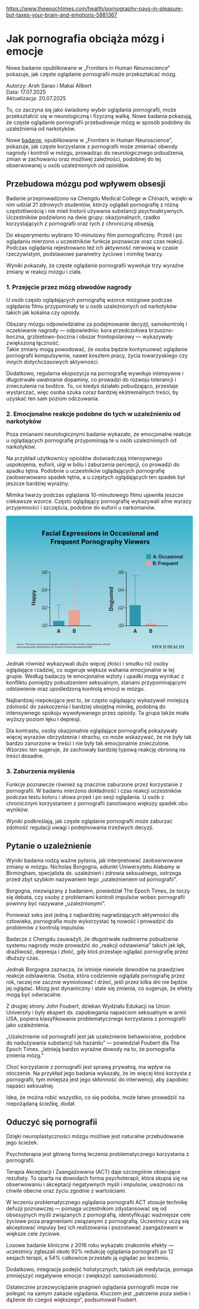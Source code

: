 https://www.theepochtimes.com/health/pornography-pays-in-pleasure-but-taxes-your-brain-and-emotions-5881367

# Jak pornografia obciąża mózg i emocje

Nowe badanie opublikowane w „Frontiers in Human Neuroscience” pokazuje, jak częste oglądanie pornografii może przekształcać mózg.

Autorzy: Arsh Sarao i Makai Allbert  
Data: 17.07.2025  
Aktualizacja: 20.07.2025

To, co zaczyna się jako świadomy wybór oglądania pornografii, może przekształcić się w neurologiczną i fizyczną walkę. Nowe badania pokazują, że częste oglądanie pornografii przebudowuje mózg w sposób podobny do uzależnienia od narkotyków.

Nowe [badanie](https://www.frontiersin.org/journals/human-neuroscience/articles/10.3389/fnhum.2025.1477914/full), opublikowane w „Frontiers in Human Neuroscience”, pokazuje, jak częste korzystanie z pornografii może zmieniać obwody nagrody i kontroli w mózgu, prowadząc do neurologicznego pobudzenia, zmian w zachowaniu oraz możliwej zależności, podobnej do tej obserwowanej u osób uzależnionych od opioidów.

## Przebudowa mózgu pod wpływem obsesji

Badanie przeprowadzono na Chengdu Medical College w Chinach, wzięło w nim udział 21 zdrowych studentów, którzy oglądali pornografię z różną częstotliwością i nie mieli historii używania substancji psychoaktywnych. Uczestników podzielono na dwie grupy: okazjonalnych, rzadko korzystających z pornografii oraz tych z chroniczną obsesją.

Do eksperymentu wybrano 10-minutowy film pornograficzny. Przed i po oglądaniu mierzono u uczestników funkcje poznawcze oraz czas reakcji. Podczas oglądania rejestrowano też ich aktywność nerwową w czasie rzeczywistym, podstawowe parametry życiowe i mimikę twarzy.

Wyniki pokazały, że częste oglądanie pornografii wywołuje trzy wyraźne zmiany w reakcji mózgu i ciała.

### 1. Przejęcie przez mózg obwodów nagrody

U osób często oglądających pornografię wzorce mózgowe podczas oglądania filmu przypominały te u osób uzależnionych od narkotyków takich jak kokaina czy opioidy.

Obszary mózgu odpowiedzialne za podejmowanie decyzji, samokontrolę i oczekiwanie nagrody — odpowiednio: kora przedczołowa brzuszno-boczna, grzbietowo-boczna i obszar frontopolarowy — wykazywały zwiększoną łączność.  
Takie zmiany mogą powodować, że osoba będzie kontynuować oglądanie pornografii kompulsywnie, nawet kosztem pracy, życia towarzyskiego czy innych dotychczasowych aktywności.

Dodatkowo, regularna ekspozycja na pornografię wywołuje intensywne i długotrwałe uwalnianie dopaminy, co prowadzi do rozwoju tolerancji i znieczulenia na bodźce. To, co kiedyś działało pobudzająco, przestaje wystarczać, więc osoba szuka coraz bardziej ekstremalnych treści, by uzyskać ten sam poziom odczuwania.

### 2. Emocjonalne reakcje podobne do tych w uzależnieniu od narkotyków

Poza zmianami neurologicznymi badanie wykazało, że emocjonalne reakcje u oglądających pornografię przypominają te u osób uzależnionych od narkotyków.

Na przykład użytkownicy opioidów doświadczają intensywnego uspokojenia, euforii, ulgi w bólu i zaburzenia percepcji, co prowadzi do spadku tętna. Podobnie u uczestników oglądających pornografię zaobserwowano spadek tętna, a u częstych oglądających ten spadek był jeszcze bardziej wyraźny.

Mimika twarzy podczas oglądania 10-minutowego filmu ujawniła jeszcze ciekawsze wzorce. Często oglądający pornografię wykazywali silne wyrazy przyjemności i szczęścia, podobne do euforii u narkomanów.

![](id5886818-porn-addiction-infographic.webp)

Jednak również wykazywali dużo więcej złości i smutku niż osoby oglądające rzadziej, co sugeruje większe wahania emocjonalne w tej grupie. Według badaczy te emocjonalne wzloty i upadki mogą wynikać z konfliktu pomiędzy pobudzeniem seksualnym, stanami przypominającymi odstawienie oraz upośledzoną kontrolą emocji w mózgu.

Najbardziej niepokojące jest to, że często oglądający wykazywali mniejszą zdolność do zaskoczenia i bardziej obojętną mimikę, podobną do intensywnego spokoju wywoływanego przez opioidy. Ta grupa także miała wyższy poziom lęku i depresji.

Dla kontrastu, osoby okazjonalnie oglądające pornografię pokazywały więcej wyrazów obrzydzenia i strachu, co może wskazywać, że nie były tak bardzo zanurzone w treści i nie były tak emocjonalnie znieczulone. Wzorzec ten sugeruje, że zachowały bardziej typową reakcję obronną na treści dosadne.

### 3. Zaburzenia myślenia

Funkcje poznawcze również są znacznie zaburzone przez korzystanie z pornografii. W badaniu mierzono dokładność i czas reakcji uczestników podczas testu koloru i słowa przed i po sesji oglądania. U osób z chronicznym korzystaniem z pornografii zanotowano większy spadek obu wyników.

Wyniki podkreślają, jak częste oglądanie pornografii może zaburzać zdolność regulacji uwagi i podejmowania trzeźwych decyzji.

## Pytanie o uzależnienie

Wyniki badania rodzą ważne pytania, jak interpretować zaobserwowane zmiany w mózgu. Nicholas Borgogna, adiunkt Uniwersytetu Alabamy w Birmingham, specjalista ds. uzależnień i zdrowia seksualnego, ostrzega przed zbyt szybkim nazywaniem tego „uzależnieniem od pornografii”.

Borgogna, niezwiązany z badaniem, powiedział The Epoch Times, że toczy się debata, czy osoby z problemami kontroli impulsów wobec pornografii powinny być nazywane „uzależnionymi”.

Ponieważ seks jest jedną z najbardziej nagradzających aktywności dla człowieka, pornografia może wykorzystać tę nowość i prowadzić do problemów z kontrolą impulsów.

Badacze z Chengdu zauważyli, że długotrwałe nadmierne pobudzenie systemu nagrody może prowadzić do „reakcji odstawienia” takich jak lęk, drażliwość, depresja i złość, gdy ktoś przestaje oglądać pornografię przez dłuższy czas.

Jednak Borgogna zaznacza, że istnieje niewiele dowodów na prawdziwe reakcje odstawienia. Osoba, która codziennie oglądała pornografię przez rok, raczej nie zacznie wymiotować i drżeć, jeśli przez kilka dni nie będzie jej oglądać. Mózg jest dynamiczny i stale się zmienia, co sugeruje, że efekty mogą być odwracalne.

Z drugiej strony John Foubert, dziekan Wydziału Edukacji na Union University i były ekspert ds. zapobiegania napaściom seksualnym w armii USA, popiera klasyfikowanie problematycznego korzystania z pornografii jako uzależnienia.

„Uzależnienie od pornografii jest jak uzależnienie behawioralne, podobne do nadużywania substancji lub hazardu” — powiedział Foubert dla The Epoch Times. „Istnieją bardzo wyraźne dowody na to, że pornografia zmienia mózg.”

Choć korzystanie z pornografii jest sprawą prywatną, ma wpływ na otoczenie. Na przykład jego badania wykazały, że im więcej ktoś korzysta z pornografii, tym mniejsza jest jego skłonność do interwencji, aby zapobiec napaści seksualnej.

Idea, że można robić wszystko, co się podoba, może łatwo prowadzić na niepożądaną ścieżkę, dodał.

## Oduczyć się pornografii

Dzięki neuroplastyczności mózgu możliwe jest naturalne przebudowanie jego ścieżek.

Psychoterapia jest główną formą leczenia problematycznego korzystania z pornografii.

Terapia Akceptacji i Zaangażowania (ACT) daje szczególnie obiecujące rezultaty. To oparta na dowodach forma psychoterapii, która skupia się na obserwowaniu i akceptacji negatywnych myśli i impulsów, uważności na chwile obecne oraz życiu zgodnie z wartościami.

W leczeniu problematycznego oglądania pornografii ACT stosuje technikę defuzji poznawczej — pomaga uczestnikom zdystansować się od obsesyjnych myśli związanych z pornografią, identyfikując ważniejsze cele życiowe poza pragnieniami związanymi z pornografią. Uczestnicy uczą się akceptować impulsy bez ich realizowania i pozostawać zaangażowani w większe cele życiowe.

Losowe badanie kliniczne z 2016 roku wykazało znakomite efekty — uczestnicy zgłaszali około 92% redukcję oglądania pornografii po 12 sesjach terapii, a 54% całkowicie przestało ją oglądać po leczeniu.

Dodatkowo, integracja podejść holistycznych, takich jak medytacja, pomaga zmniejszyć negatywne emocje i zwiększyć samoświadomość.

Ostatecznie przezwyciężanie pragnień oglądania pornografii może nie polegać na samym zakazie oglądania. Kluczem jest „patrzenie poza siebie i dążenie do czegoś większego”, podsumował Foubert.
